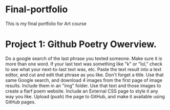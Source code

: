 # Final-portfolio
This is my final portfolio for Art course 

# Project 1: Github Poetry Owerview.

Do a google search of the last phrase you texted someone. Make sure it is more than one word. If your last text was something like "k" or "lol," check to see what your next-to-last text was, etc.
Paste the text result into a text editor, and cut and edit that phrase as you like. Don't forget a title.
Use that same Google search, and download 4 images from the first page of image results. Include them in an "img" folder.
Use that text and those images to create a flarf poem website. Include an External CSS page to style it any way you like.
Upload (push) the page to GitHub, and make it available using GitHub pages.
